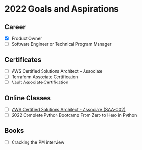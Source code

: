 # 2022 Goals and Aspirations
## Career
- [x] Product Owner
- [ ] Software Engineer or Technical Program Manager

## Certificates
- [ ] AWS Certified Solutions Architect – Associate
- [ ] Terraform Associate Certification
- [ ] Vault Associate Certification

## Online Classes
- [ ] [AWS Certified Solutions Architect - Associate (SAA-C02)](https://learn.cantrill.io/p/aws-certified-solutions-architect-associate-saa-c02)
- [ ] [2022 Complete Python Bootcamp From Zero to Hero in Python](https://www.udemy.com/course/complete-python-bootcamp/)

## Books
- [ ] Cracking the PM interview
